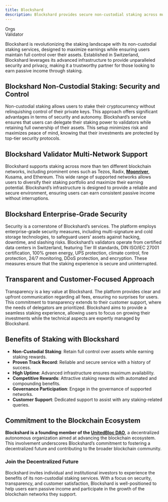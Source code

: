 ```yaml
---
title: Blockshard
description: Blockshard provides secure non-custodial staking across multiple blockchain networks, offering users control and transparent fees.
---
```

Orgs  
 Validator  

Blockshard is revolutionizing the staking landscape with its non-custodial staking services, designed to maximize earnings while ensuring users maintain full control over their assets. Established in Switzerland, Blockshard leverages its advanced infrastructure to provide unparalleled security and privacy, making it a trustworthy partner for those looking to earn passive income through staking.

## Blockshard Non-Custodial Staking: Security and Control
Non-custodial staking allows users to stake their cryptocurrency without relinquishing control of their private keys. This approach offers significant advantages in terms of security and autonomy. Blockshard’s service ensures that users can delegate their staking power to validators while retaining full ownership of their assets. This setup minimizes risk and maximizes peace of mind, knowing that their investments are protected by top-tier security protocols.

## Blockshard Validator Multi-Network Support
Blockshard supports staking across more than ten different blockchain networks, including prominent ones such as Tezos, Radix, [**Moonriver**](https://dablock.com/dapps/moonbeam-network/), Kusama, and Ethereum. This wide range of supported networks allows users to diversify their staking portfolio and maximize their earning potential. Blockshard’s infrastructure is designed to provide a reliable and secure environment, ensuring users can earn consistent passive income without interruptions.

## Blockshard Enterprise-Grade Security
Security is a cornerstone of Blockshard’s services. The platform employs enterprise-grade security measures, including multi-signature and cold storage technologies, to safeguard users’ assets against hacking, downtime, and slashing risks. Blockshard’s validators operate from certified data centers in Switzerland, featuring Tier III standards, DIN ISO/IEC 27001 certification, 100% green energy, UPS protection, climate control, fire protection, 24/7 monitoring, DDoS protection, and encryption. These measures ensure that the staking experience is secure and uninterrupted.

## Transparent and Customer-Focused Approach
Transparency is a key value at Blockshard. The platform provides clear and upfront communication regarding all fees, ensuring no surprises for users. This commitment to transparency extends to their customer support, where the needs of delegators are prioritized. Blockshard aims to provide a seamless staking experience, allowing users to focus on growing their investments while the technical aspects are expertly managed by Blockshard.

## Benefits of Staking with Blockshard
- **Non-Custodial Staking**: Retain full control over assets while earning staking rewards.
- **Proven Track Record**: Reliable and secure service with a history of success.
- **High Uptime**: Advanced infrastructure ensures maximum availability.
- **Competitive Rewards**: Attractive staking rewards with automated and compounding benefits.
- **Governance Participation**: Engage in the governance of supported networks.
- **Customer Support**: Dedicated support to assist with any staking-related queries.

## Commitment to the Blockchain Ecosystem
**Blockshard is a founding member of the [UnitedBloc DAO](https://dablock.com/ecosystem/unitedbloc/)**, a decentralized autonomous organization aimed at advancing the blockchain ecosystem. This involvement underscores Blockshard’s commitment to fostering a decentralized future and contributing to the broader blockchain community.

### Join the Decentralized Future
Blockshard invites individual and institutional investors to experience the benefits of its non-custodial staking services. With a focus on security, transparency, and customer satisfaction, Blockshard is well-positioned to help users earn passive income and participate in the growth of the blockchain networks they support.
